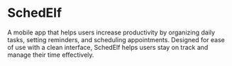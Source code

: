 # SchedElf
A mobile app that helps users increase productivity by organizing daily tasks, setting reminders, and scheduling appointments. Designed for ease of use with a clean interface, SchedElf helps users stay on track and manage their time effectively.
